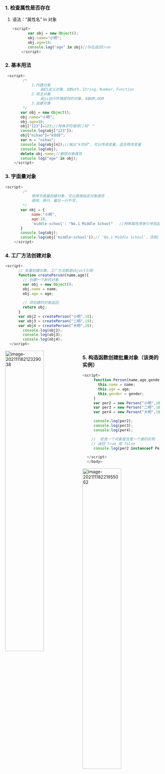 ### 1. 检查属性是否存在

1. 语法：“属性名” in  对象

   ```javascript
   <script>
          var obj = new Object();
          obj.name="小明";
          obj.age=18;
          console.log("age" in obj)//存在返回true
       </script>
   ```

   

### 2. 基本用法

```JavaScript
 <script>
        /* 
            1.内建对象
                由ES定义对象，如Math，String，Number，Function
            2.宿主对象
                由js运行环境提供的对象，如BOM,DOM
            3.自建对象
        */
       var obj = new Object();
       obj.name="小明";
       obj.age=18;
       obj["123"]=123;//特殊字符使用[]和" "
       console.log(obj["123"]);
       obj["nihao"]="k你好";
       var n = "nihao";
       console.log(obj[n]);//输出"k你好"，可以传递变量，适合修改变量
       console.log(obj);
       delete obj.name;//删除对象属性
       console.log("age" in obj); 
    </script>
```



### 3. 字面量对象

```JavaScript
<script>
        /*
            使用字面量创建对象，可以直接指定对象属性
            使用，换行，最后一行不写，
        */
       var obj = {
            name:"小明",
            age:18,
            'middle-school': "No.1 Middle School"	//特殊属性用单引号括起来
       }
       console.log(obj);
       console.log(obj['middle-school']);// 'No.1 Middle School'，须用['xxx']来访问
    </script>
```



### 4. 工厂方法创建对象

```javascript
<script>
      // 批量创建对象，工厂方法都是object引用
      function createPerson(name,age){
        // 创建一个新的对象
        var obj = new Object();
        obj.name = name;
        obj.age = age;
        
        // 将创建的对象返回
        return obj;
      }
      var obj2 = createPerson("小明",18);
      var obj3 = createPerson("二明",19);
      var obj4 = createPerson("大明",20);
        console.log(obj2);
        console.log(obj3);
        console.log(obj4);
  </script>
```

<img src="https://inpast-qiq.oss-cn-beijing.aliyuncs.com/img/20211118212336.png" alt="image-20211118212329038" style="width:50%; float:left" />



### 5. 构造函数创建批量对象（该类的实例）

```javascript
<script>
     function Person(name,age,gender){
       this.name = name;
       this.age = age;
       this.gender = gender;
     }
     var per2 = new Person("小明",18,"男");
     var per3 = new Person("二明",18,"男");
     var per4 = new Person("大明",18,"男");

     console.log(per2);
     console.log(per3);
     console.log(per4);

	//  检查一个对象是否是一个类的实例
    // 返回 true 或 false
     console.log(per2 instanceof Person);// true

  </script>
  </body>
```

<img src="https://inpast-qiq.oss-cn-beijing.aliyuncs.com/img/20211118221955.png" alt="image-20211118221955062" style="width:50%;" />
